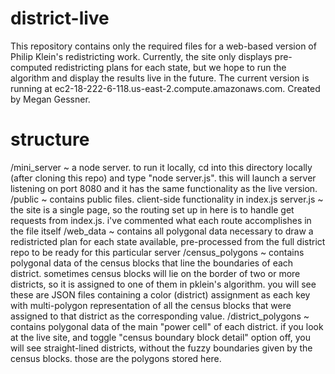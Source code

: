 # district-live
This repository contains only the required files for a web-based version of Philip Klein's redistricting work. Currently, the site only displays pre-computed redistricting plans for each state, but we hope to run the algorithm and display the results live in the future. The current version is running at ec2-18-222-6-118.us-east-2.compute.amazonaws.com. Created by Megan Gessner. 

# structure
/mini_server ~ a node server. to run it locally, cd into this directory locally (after cloning this repo) and type "node server.js". this will launch a server listening on port 8080 and it has the same functionality as the live version. 
    /public ~ contains public files. client-side functionality in index.js
    server.js ~ the site is a single page, so the routing set up in here is to handle get requests from index.js. i've commented what each route accomplishes in the file itself
/web_data ~ contains all polygonal data necessary to draw a redistricted plan for each state available, pre-processed from the full district repo to be ready for this particular server 
    /census_polygons ~ contains polygonal data of the census blocks that line the boundaries of each district. sometimes census blocks will lie on the border of two or more districts, so it is assigned to one of them in pklein's algorithm. you will see these are JSON files containing a color (district) assignment as each key with multi-polygon representation of all the census blocks that were assigned to that district as the corresponding value. 
    /district_polygons ~ contains polygonal data of the main "power cell" of each district. if you look at the live site, and toggle "census boundary block detail" option off, you will see straight-lined districts, without the fuzzy boundaries given by the census blocks. those are the polygons stored here. 
    

